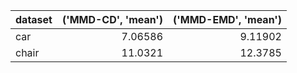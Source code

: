 | dataset   |   ('MMD-CD', 'mean') |   ('MMD-EMD', 'mean') |
|:----------|---------------------:|----------------------:|
| car       |              7.06586 |               9.11902 |
| chair     |             11.0321  |              12.3785  |